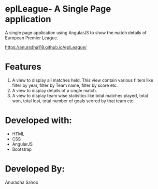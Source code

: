 # eplLeague- A Single Page application
A single page application using AngularJS to show the match details of European Premier League.

https://anuradha118.github.io/eplLeague/

# Features
1) A view to display all matches held. This view contain various filters like filter by year, filter by Team name, filter by score etc. 
2) A view to display details of a single match.
3) A view to display team wise statistics like total matches played, total won, total lost, total number of goals scored by that team etc.

# Developed with:
  - HTML
  - CSS
  - AngularJS
  - Bootstrap
  
# Developed By:
  Anuradha Sahoo
